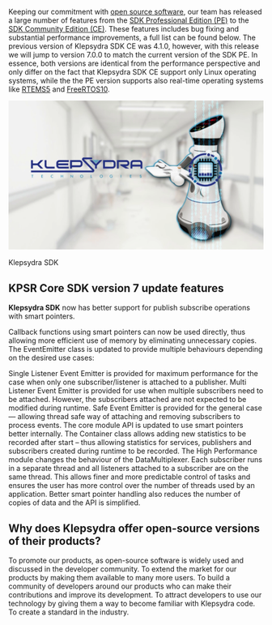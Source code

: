 Keeping our commitment with [open source software](https://klepsydra.com/klepsydra-goes-open-source/), our team has released a large number of features from the [SDK Professional Edition (PE)](https://klepsydra.com/klepsydra-sdk-in-action-data-aggregation-demo/) to the [SDK Community Edition (CE)](http://www.klepsydra.org/). These features includes bug fixing and substantial performance improvements, a full list can be found below.
The previous version of Klepsydra SDK CE was 4.1.0, however, with this release we will jump to version 7.0.0 to match the current version of the SDK PE. In essence, both versions are identical from the performance perspective and only differ on the fact that Klepsydra SDK CE support only Linux operating systems, while the the PE version supports also real-time operating systems like [RTEMS5](https://www.rtems.org/) and [FreeRTOS10](https://www.freertos.org/).
 

![Klepsydra Robot](./images/klepsydra_robot.png)

Klepsydra SDK
 

## KPSR Core SDK version 7 update features

**Klepsydra SDK** now has better support for publish subscribe operations with smart pointers.

Callback functions using smart pointers can now be used directly, thus allowing more efficient use of memory by eliminating unnecessary copies. The EventEmitter class is updated to provide multiple behaviours depending on the desired use cases:

Single Listener Event Emitter is provided for maximum performance for the case when only one subscriber/listener is attached to a publisher.
Multi Listener Event Emitter is provided for use when multiple subscribers need to be attached. However, the subscribers attached are not expected to be modified during runtime.
Safe Event Emitter is provided for the general case — allowing thread safe way of attaching and removing subscribers to process events.
The core module API is updated to use smart pointers better internally. The Container class allows adding new statistics to be recorded after start – thus allowing statistics for services, publishers and subscribers created during runtime to be recorded.
The High Performance module changes the behaviour of the DataMultiplexer. Each subscriber runs in a separate thread and all listeners attached to a subscriber are on the same thread. This allows finer and more predictable control of tasks and ensures the user has more control over the number of threads used by an application. Better smart pointer handling also reduces the number of copies of data and the API is simplified.
 

## Why does Klepsydra offer open-source versions of their products?
 

To promote our products, as open-source software is widely used and discussed in the developer community.
To extend the market for our products by making them available to many more users.
To build a community of developers around our products who can make their contributions and improve its development.
To attract developers to use our technology by giving them a way to become familiar with Klepsydra code.
To create a standard in the industry.
